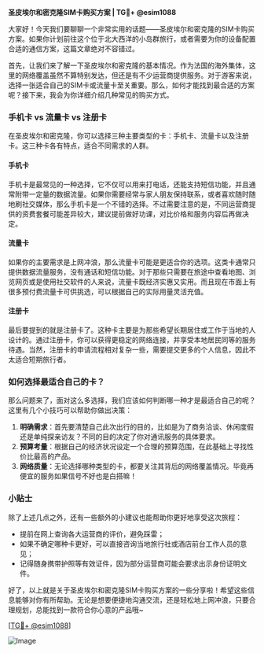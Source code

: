 **圣皮埃尔和密克隆SIM卡购买方案 | TG💪+ @esim1088**

大家好！今天我们要聊聊一个非常实用的话题——圣皮埃尔和密克隆的SIM卡购买方案。如果你计划前往这个位于北大西洋的小岛群旅行，或者需要为你的设备配置合适的通信方案，这篇文章绝对不容错过。

首先，让我们来了解一下圣皮埃尔和密克隆的基本情况。作为法国的海外集体，这里的网络覆盖虽然不算特别发达，但还是有不少运营商提供服务。对于游客来说，选择一张适合自己的SIM卡或流量卡至关重要。那么，如何才能找到最合适的方案呢？接下来，我会为你详细介绍几种常见的购买方式。

### 手机卡 vs 流量卡 vs 注册卡

在圣皮埃尔和密克隆，你可以选择三种主要类型的卡：手机卡、流量卡以及注册卡。这三种卡各有特点，适合不同需求的人群。

#### 手机卡

手机卡是最常见的一种选择，它不仅可以用来打电话，还能支持短信功能，并且通常附带一定量的数据流量。如果你需要经常与家人朋友保持联系，或者喜欢随时随地刷社交媒体，那么手机卡是一个不错的选择。不过需要注意的是，不同运营商提供的资费套餐可能差异较大，建议提前做好功课，对比价格和服务内容后再做决定。

#### 流量卡

如果你的主要需求是上网冲浪，那么流量卡可能是更适合你的选项。这类卡通常只提供数据流量服务，没有通话和短信功能。对于那些只需要在旅途中查看地图、浏览网页或是使用社交软件的人来说，流量卡既经济实惠又实用。而且现在市面上有很多预付费流量卡可供挑选，可以根据自己的实际用量灵活充值。

#### 注册卡

最后要提到的就是注册卡了。这种卡主要是为那些希望长期居住或工作于当地的人设计的。通过注册卡，你可以获得更稳定的网络连接，并享受本地居民同等的服务待遇。当然，注册卡的申请流程相对复杂一些，需要提交更多的个人信息，因此不太适合短期旅行者。

### 如何选择最适合自己的卡？

那么问题来了，面对这么多选择，我们应该如何判断哪一种才是最适合自己的呢？这里有几个小技巧可以帮助你做出决策：

1. **明确需求**：首先要清楚自己此次出行的目的，比如是为了商务洽谈、休闲度假还是单纯探亲访友？不同的目的决定了你对通讯服务的具体要求。
2. **预算考量**：根据自己的经济状况设定一个合理的预算范围，在此基础上寻找性价比最高的产品。
3. **网络质量**：无论选择哪种类型的卡，都要关注其背后的网络覆盖情况。毕竟再便宜的服务如果信号不好也是白搭嘛！

### 小贴士

除了上述几点之外，还有一些额外的小建议也能帮助你更好地享受这次旅程：
- 提前在网上查询各大运营商的评价，避免踩雷；
- 如果不确定哪种卡更好，可以直接咨询当地旅行社或酒店前台工作人员的意见；
- 记得随身携带护照等有效证件，因为部分运营商可能会要求出示身份证明文件。

好了，以上就是关于圣皮埃尔和密克隆SIM卡购买方案的一些分享啦！希望这些信息能够对你有所帮助。无论是想要便捷地沟通交流，还是轻松地上网冲浪，只要合理规划，总能找到一款符合你心意的产品哦~

[[TG💪+ @esim1088](https://t.me/s/esim1088)] 

![Image](https://i.postimg.cc/4NQfJmqS/Snipaste-2025-05-13-00-14-12.png)